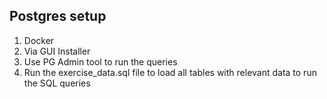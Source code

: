 ## Postgres setup

1. Docker 
2. Via GUI Installer
3. Use PG Admin tool to run the queries
4. Run the exercise_data.sql file to load all tables with relevant data to run the  SQL queries